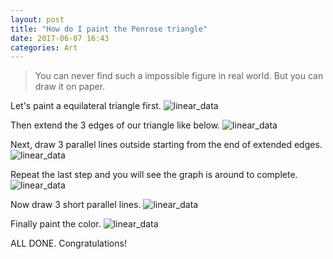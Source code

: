 ```yaml
---
layout: post
title: "How do I paint the Penrose triangle"
date: 2017-06-07 16:43
categories: Art
---
```


> You can never find such a impossible figure in real world. But you can draw it on paper.

Let's paint a equilateral triangle first.
![linear_data](../../../../assets/images/IMG_1379.JPG)

Then extend the 3 edges of our triangle like below.
![linear_data](../../../../assets/images/IMG_1380.JPG)

Next, draw 3 parallel lines outside starting from the end of extended edges.
![linear_data](../../../../assets/images/IMG_1381.JPG)

Repeat the last step and you will see the graph is around to complete.
![linear_data](../../../../assets/images/IMG_1382.JPG)

Now draw 3 short parallel lines.
![linear_data](../../../../assets/images/IMG_1383.JPG)

Finally paint the color.
![linear_data](../../../../assets/images/IMG_1384.JPG)

ALL DONE. Congratulations!